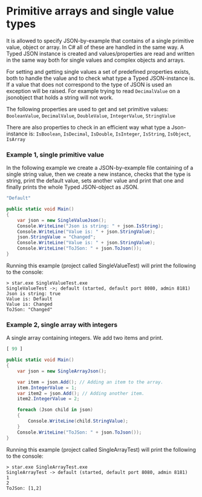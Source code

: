 # Primitive arrays and single value types



It is allowed to specify JSON-by-example that contains of a single primitive value, object or array. In C\# all of these are handled in the same way. A Typed JSON instance is created and values/properties are read and written in the same way both for single values and complex objects and arrays.

For setting and getting single values a set of predefined properties exists, both to handle the value and to check what type a Typed JSON-instance is. If a value that does not correspond to the type of JSON is used an exception will be raised. For example trying to read `DecimalValue` on  a jsonobject that holds a string will not work.

The following properties are used to get and set primitive values: `BooleanValue`, `DecimalValue`, `DoubleValue`, `IntegerValue`, `StringValue`

There are also properties to check in an efficient way what type a Json-instance is: `IsBoolean`, `IsDecimal`, `IsDouble`, `IsInteger`, `IsString`, `IsObject`, `IsArray`

### Example 1, single primitive value

In the following example we create a JSON-by-example file containing of a single string value, then we create a new instance, checks that the type is string, print the default value, sets another value and print that one and finally prints the whole Typed JSON-object as JSON.



```javascript
"Default"
```



```csharp
public static void Main()
{
    var json = new SingleValueJson();
    Console.WriteLine("Json is string: " + json.IsString);
    Console.WriteLine("Value is: " + json.StringValue);
    json.StringValue = "Changed";
    Console.WriteLine("Value is: " + json.StringValue);
    Console.WriteLine("ToJSon: " + json.ToJson());
}
```

Running this example \(project called SingleValueTest\) will print the following to the console:

```text
> star.exe SingleValueTest.exe
SingleValueTest ->; default (started, default port 8080, admin 8181)
Json is string: true
Value is: Default
Value is: Changed
ToJSon: "Changed"
```

### Example 2, single array with integers

A single array containing integers. We add two items and print.



```javascript
[ 99 ]
```



```csharp
public static void Main()
{
    var json = new SingleArrayJson();

    var item = json.Add(); // Adding an item to the array.
    item.IntegerValue = 1;
    var item2 = json.Add(); // Adding another item.
    item2.IntegerValue = 2;

    foreach (Json child in json)
    {
        Console.WriteLine(child.StringValue);
    }
    Console.WriteLine("ToJSon: " + json.ToJson());
}
```

Running this example \(project called SingleArrayTest\) will print the following to the console:

```text
> star.exe SingleArrayTest.exe
SingleArrayTest -> default (started, default port 8080, admin 8181)
1
2
ToJSon: [1,2]
```

